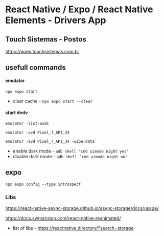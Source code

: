 # React Native / Expo / React Native Elements - Drivers App
## Touch Sistemas - Postos

https://www.touchsistemas.com.br

## usefull commands

#### emulator

`npx expo start`

* clear cache - `npx expo start --clear`

#### start dedv

`emulator -list-avds`

`emulator -avd Pixel_7_API_34`

`emulator -avd Pixel_7_API_34 -wipe-data`

* enable dark mode - `adb shell "cmd uimode night yes"`
* disable dark mode - `adb shell "cmd uimode night no"`

## expo

`npx expo config --type introspect`

### Libs

https://react-native-async-storage.github.io/async-storage/docs/usage/

https://docs.swmansion.com/react-native-reanimated/

* list of libs - https://reactnative.directory/?search=storage

